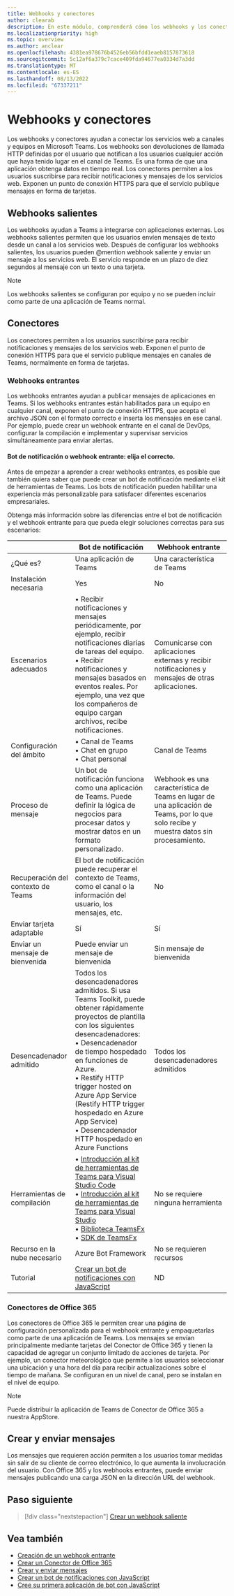 ```yaml
---
title: Webhooks y conectores
author: clearab
description: En este módulo, comprenderá cómo los webhooks y los conectores pueden conectar los servicios web al cliente de Teams.
ms.localizationpriority: high
ms.topic: overview
ms.author: anclear
ms.openlocfilehash: 4381ea978676b4526eb56bfdd1eaeb8157873618
ms.sourcegitcommit: 5c12af6a379c7cace409fda94677ea0334d7a3dd
ms.translationtype: MT
ms.contentlocale: es-ES
ms.lasthandoff: 08/13/2022
ms.locfileid: "67337211"
---
```

# <a name="webhooks-and-connectors"></a>Webhooks y conectores

Los webhooks y conectores ayudan a conectar los servicios web a canales y equipos en Microsoft Teams. Los webhooks son devoluciones de llamada HTTP definidas por el usuario que notifican a los usuarios cualquier acción que haya tenido lugar en el canal de Teams. Es una forma de que una aplicación obtenga datos en tiempo real. Los conectores permiten a los usuarios suscribirse para recibir notificaciones y mensajes de los servicios web. Exponen un punto de conexión HTTPS para que el servicio publique mensajes en forma de tarjetas.

## <a name="outgoing-webhooks"></a>Webhooks salientes

Los webhooks ayudan a Teams a integrarse con aplicaciones externas. Los webhooks salientes permiten que los usuarios envíen mensajes de texto desde un canal a los servicios web. Después de configurar los webhooks salientes, los usuarios pueden @mention webhook saliente y enviar un mensaje a los servicios web. El servicio responde en un plazo de diez segundos al mensaje con un texto o una tarjeta.

> [!NOTE]
> Los webhooks salientes se configuran por equipo y no se pueden incluir como parte de una aplicación de Teams normal.

## <a name="connectors"></a>Conectores

Los conectores permiten a los usuarios suscribirse para recibir notificaciones y mensajes de los servicios web. Exponen el punto de conexión HTTPS para que el servicio publique mensajes en canales de Teams, normalmente en forma de tarjetas.

### <a name="incoming-webhooks"></a>Webhooks entrantes

Los webhooks entrantes ayudan a publicar mensajes de aplicaciones en Teams. Si los webhooks entrantes están habilitados para un equipo en cualquier canal, exponen el punto de conexión HTTPS, que acepta el archivo JSON con el formato correcto e inserta los mensajes en ese canal. Por ejemplo, puede crear un webhook entrante en el canal de DevOps, configurar la compilación e implementar y supervisar servicios simultáneamente para enviar alertas.

#### <a name="notification-bot-or-incoming-webhook---choose-the-right-one"></a>Bot de notificación o webhook entrante: elija el correcto.

Antes de empezar a aprender a crear webhooks entrantes, es posible que también quiera saber que puede crear un bot de notificación mediante el kit de herramientas de Teams. Los bots de notificación pueden habilitar una experiencia más personalizable para satisfacer diferentes escenarios empresariales.

Obtenga más información sobre las diferencias entre el bot de notificación y el webhook entrante para que pueda elegir soluciones correctas para sus escenarios:

| &nbsp; | Bot de notificación |  Webhook entrante |
| --- | --- | --- |
| ¿Qué es? | Una aplicación de Teams | Una característica de Teams |
| Instalación necesaria | Yes | No |
| Escenarios adecuados | • Recibir notificaciones y mensajes periódicamente, por ejemplo, recibir notificaciones diarias de tareas del equipo. <br>  • Recibir notificaciones y mensajes basados en eventos reales. Por ejemplo, una vez que los compañeros de equipo cargan archivos, recibe notificaciones. | Comunicarse con aplicaciones externas y recibir notificaciones y mensajes de otras aplicaciones. |
| Configuración del ámbito | • Canal de Teams <br> • Chat en grupo <br> • Chat personal | Canal de Teams |
| Proceso de mensaje | Un bot de notificación funciona como una aplicación de Teams. Puede definir la lógica de negocios para procesar datos y mostrar datos en un formato personalizado. | Webhook es una característica de Teams en lugar de una aplicación de Teams, por lo que solo recibe y muestra datos sin procesamiento. |
| Recuperación del contexto de Teams | El bot de notificación puede recuperar el contexto de Teams, como el canal o la información del usuario, los mensajes, etc. | No |
| Enviar tarjeta adaptable | Sí | Sí |
| Enviar un mensaje de bienvenida | Puede enviar un mensaje de bienvenida | Sin mensaje de bienvenida |
| Desencadenador admitido | Todos los desencadenadores admitidos. Si usa Teams Toolkit, puede obtener rápidamente proyectos de plantilla con los siguientes desencadenadores: <br> • Desencadenador de tiempo hospedado en funciones de Azure. <br> • Restify HTTP trigger hosted on Azure App Service (Restify HTTP trigger hospedado en Azure App Service) <br> • Desencadenador HTTP hospedado en Azure Functions | Todos los desencadenadores admitidos |
| Herramientas de compilación | • [Introducción al kit de herramientas de Teams para Visual Studio Code](../toolkit/teams-toolkit-fundamentals.md) <br> • [Introducción al kit de herramientas de Teams para Visual Studio](../toolkit/teams-toolkit-overview-visual-studio.md) <br> • [Biblioteca TeamsFx](../toolkit/TeamsFx-CLI.md) <br> • [SDK de TeamsFx](../toolkit/TeamsFx-SDK.md) | No se requiere ninguna herramienta |
| Recurso en la nube necesario | Azure Bot Framework | No se requieren recursos |
| Tutorial | [Crear un bot de notificaciones con JavaScript](../sbs-gs-notificationbot.yml) | ND |

### <a name="office-365-connectors"></a>Conectores de Office 365

Los conectores de Office 365 le permiten crear una página de configuración personalizada para el webhook entrante y empaquetarlas como parte de una aplicación de Teams. Los mensajes se envían principalmente mediante tarjetas del Conector de Office 365 y tienen la capacidad de agregar un conjunto limitado de acciones de tarjeta. Por ejemplo, un conector meteorológico que permite a los usuarios seleccionar una ubicación y una hora del día para recibir actualizaciones sobre el tiempo de mañana. Se configuran en un nivel de canal, pero se instalan en el nivel de equipo.

> [!NOTE]
> Puede distribuir la aplicación de Teams de Conector de Office 365 a nuestra AppStore.

## <a name="create-and-send-messages"></a>Crear y enviar mensajes

Los mensajes que requieren acción permiten a los usuarios tomar medidas sin salir de su cliente de correo electrónico, lo que aumenta la involucración del usuario. Con Office 365 y los webhooks entrantes, puede enviar mensajes publicando una carga JSON en la dirección URL del webhook.

## <a name="next-step"></a>Paso siguiente

> [!div class="nextstepaction"]
> [Crear un webhook saliente](~/webhooks-and-connectors/how-to/add-outgoing-webhook.md)

## <a name="see-also"></a>Vea también

* [Creación de un webhook entrante](~/webhooks-and-connectors/how-to/add-incoming-webhook.md)
* [Crear un Conector de Office 365](~/webhooks-and-connectors/how-to/connectors-creating.md)
* [Crear y enviar mensajes](~/webhooks-and-connectors/how-to/connectors-using.md)
* [Crear un bot de notificaciones con JavaScript](../sbs-gs-notificationbot.yml)
* [Cree su primera aplicación de bot con JavaScript](../sbs-gs-bot.yml)
